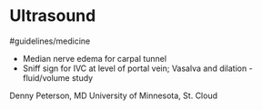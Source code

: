 # Ultrasound
#guidelines/medicine
* Median nerve edema for carpal tunnel
* Sniff sign for IVC at level of portal vein; Vasalva and dilation - fluid/volume study

Denny Peterson, MD
University of Minnesota, St. Cloud